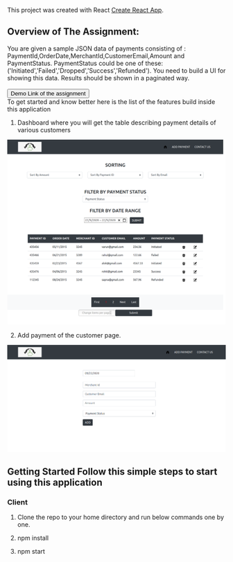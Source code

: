 This project was created with React [Create React App](https://github.com/facebook/create-react-app).


## Overview of The Assignment:
You are given a sample JSON data of payments consisting of :
PaymentId,OrderDate,MerchantId,CustomerEmail,Amount and PaymentStatus.
PaymentStatus could be one of these: ('Initiated','Failed','Dropped','Success','Refunded').
You need to build a UI for showing this data. Results should be shown in a paginated way.
<br>
<br>
<a href = "https://freighfoxassignment.smullalkar.vercel.app/">
  <button style = "background:red,padding:5px">Demo Link of the assignment</button>
</a>
<br>
To get started and know better here is the list of the features build inside this application

1. Dashboard where you will get the table describing payment details of various customers
<p> <img src  = "/public/home.png"> </p>

2. Add payment of the customer page.
<p> <img src  = "/public/add.png"> </p>


## Getting Started Follow this simple steps to start using this application

### Client

1.   Clone the repo to your home directory and run below commands one by one.

2.   npm install

8.   npm start
